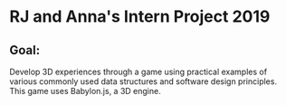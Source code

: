 # RJ and Anna's Intern Project 2019
## Goal: 
Develop 3D experiences through a game using practical examples of various commonly used data structures and software design principles.
This game uses Babylon.js, a 3D engine.